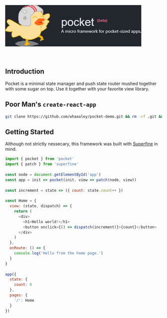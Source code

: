 
<img style="margin: 0 0 36px" src="banner.png">

## Introduction

Pocket is a minimal state manager and push state router mushed together with some sugar on top. Use it together with your favorite view library.

## Poor Man's `create-react-app`

```sh
git clone https://github.com/whaaaley/pocket-demo.git && rm -rf .git && npm i
```

## Getting Started

Although not strictly nessecary, this framework was built with [Superfine](https://github.com/jorgebucaran/superfine) in mind.

```js
import { pocket } from 'pocket'
import { patch } from 'superfine'

const node = document.getElementById('app')
const app = init => pocket(init, view => patch(node, view))

const increment = state => ({ count: state.count++ })

const Home = {
  view: (state, dispatch) => {
    return (
      <div>
        <h1>Hello world!</h1>
        <button onclick={() => dispatch(increment)}>{count}</button>
      </div>
    )
  },
  onRoute: () => {
    console.log('Hello from the home page.')
  }
}

app({
  state: {
    count: 0
  },
  pages: {
    '/': Home
  }
})
```
